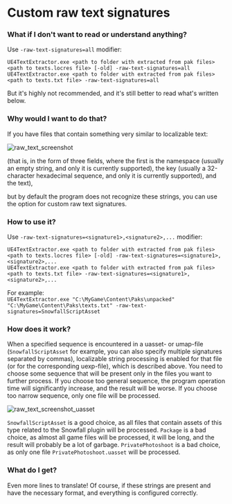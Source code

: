 # Custom raw text signatures

### What if I don't want to read or understand anything?

Use `-raw-text-signatures=all` modifier:  
  
`UE4TextExtractor.exe <path to folder with extracted from pak files> <path to texts.locres file> [-old] -raw-text-signatures=all`  
`UE4TextExtractor.exe <path to folder with extracted from pak files> <path to texts.txt file> -raw-text-signatures=all`  
  
But it's highly not recommended, and it's still better to read what's written below.

### Why would I want to do that?

If you have files that contain something very similar to localizable text:

![raw_text_screenshot](https://github.com/VD42/UE4TextExtractor/assets/1012077/692f7cb1-fb37-4a06-b88b-20c45607cbcc)

(that is, in the form of three fields, where the first is the namespace (usually an empty string, and only it is currently supported), the key (usually a 32-character hexadecimal sequence, and only it is currently supported), and the text),

but by default the program does not recognize these strings, you can use the option for custom raw text signatures.

### How to use it?

Use `-raw-text-signatures=<signature1>,<signature2>,...` modifier:  
  
`UE4TextExtractor.exe <path to folder with extracted from pak files> <path to texts.locres file> [-old] -raw-text-signatures=<signature1>,<signature2>,...`  
`UE4TextExtractor.exe <path to folder with extracted from pak files> <path to texts.txt file> -raw-text-signatures=<signature1>,<signature2>,...`  
  
For example:  
`UE4TextExtractor.exe "C:\MyGame\Content\Paks\unpacked" "C:\MyGame\Content\Paks\texts.txt" -raw-text-signatures=SnowfallScriptAsset`

### How does it work?

When a specified sequence is encountered in a uasset- or umap-file (`SnowfallScriptAsset` for example, you can also specify multiple signatures separated by commas), localizable string processing is enabled for that file (or for the corresponding uexp-file), which is described above. You need to choose some sequence that will be present only in the files you want to further process. If you choose too general sequence, the program operation time will significantly increase, and the result will be worse. If you choose too narrow sequence, only one file will be processed.

![raw_text_screenshot_uasset](https://github.com/VD42/UE4TextExtractor/assets/1012077/74cbcbc3-db36-491b-9bb4-d3506d55a961)

`SnowfallScriptAsset` is a good choice, as all files that contain assets of this type related to the Snowfall plugin will be processed. `Package` is a bad choice, as almost all game files will be processed, it will be long, and the result will probably be a lot of garbage. `PrivatePhotoshoot` is a bad choice, as only one file `PrivatePhotoshoot.uasset` will be processed.

### What do I get?

Even more lines to translate! Of course, if these strings are present and have the necessary format, and everything is configured correctly.
